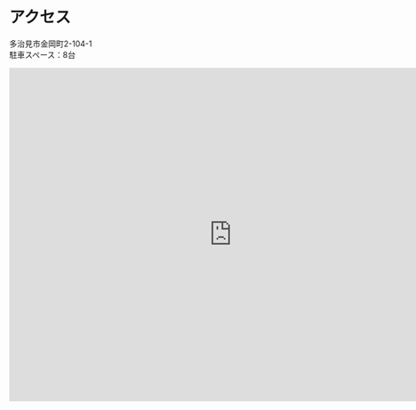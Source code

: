 # アクセス

<i class="fas fa-map-marker-alt"></i> 多治見市金岡町2-104-1  
<i class="fas fa-car"></i> 駐車スペース：8台

<iframe src="https://www.google.com/maps/embed?pb=!1m18!1m12!1m3!1d2963.0210378748666!2d137.11590512185376!3d35.34328134514579!2m3!1f0!2f0!3f0!3m2!1i1024!2i768!4f13.1!3m3!1m2!1s0x60036a8ca00ae373%3A0xdc96c37a1d1b13db!2z44KP44Gf44Gq44G55q2v56eR!5e0!3m2!1sja!2sjp!4v1495246659013" width="800" height="600" frameborder="0" style="border:0;display:block;margin:auto;" allowfullscreen></iframe>
